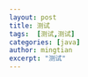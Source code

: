```yaml
---
layout: post
title: 测试
tags:  [测试,测试]
categories: [java]
author: mingtian
excerpt: "测试"
---
```


